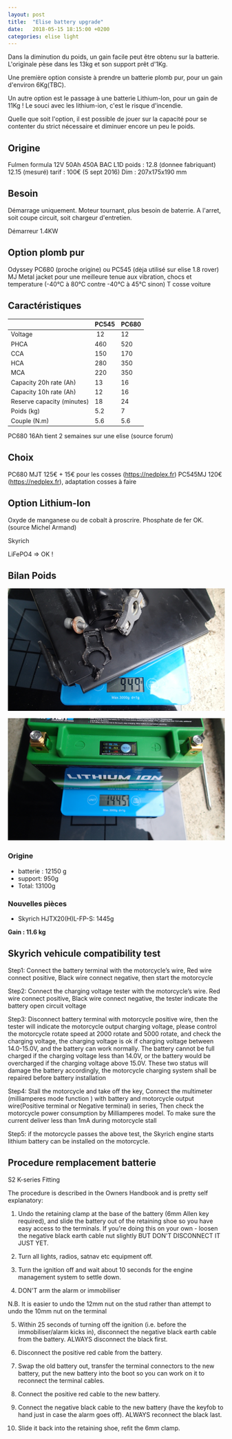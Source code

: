 ```yaml
---
layout: post
title:  "Elise battery upgrade"
date:   2018-05-15 18:15:00 +0200
categories: elise light 
---
```


Dans la diminution du poids, un gain facile peut être obtenu sur la batterie. L'originale pèse dans les 13kg et son support prêt d'1Kg.

Une première option consiste à prendre un batterie plomb pur, pour un gain d'environ 6Kg(TBC).

Un autre option est le passage à une batterie Lithium-Ion, pour un gain de 11Kg ! Le souci avec les lithium-ion, c'est le risque d'incendie.

Quelle que soit l'option, il est possible de jouer sur la capacité pour se contenter du strict nécessaire et diminuer encore un peu le poids.

Origine
-------
Fulmen formula 12V 50Ah 450A BAC L1D 
poids : 12.8 (donnee fabriquant) 12.15 (mesuré) 
tarif : 100€ (5 sept 2016)
Dim : 207x175x190 mm 

Besoin
------

Démarrage uniquement. Moteur tournant, plus besoin de baterrie. A l'arret, soit coupe circuit, soit chargeur d'entretien.

Démarreur 1.4KW


Option plomb pur
----------------

Odyssey PC680 (proche origine) ou PC545 (dèja utilisé sur elise 1.8 rover)
MJ Metal jacket pour une meilleure tenue aux vibration, chocs et temperature (-40°C à 80°C contre -40°C à 45°C sinon)
T cosse voiture


Caractéristiques 
----------------

|  | PC545 | PC680|
|--|-------|------|
|Voltage | 12 | 12|
|PHCA|460|520| 
|CCA|150|170|
|HCA|280|350|
|MCA|220|350|
|Capacity 20h rate (Ah)|13|16|
|Capacity 10h rate (Ah)|12|16|
|Reserve capacity (minutes)|18|24|
|Poids (kg)|5.2|7|
|Couple (N.m)|5.6|5.6|

PC680 16Ah tient 2 semaines sur une elise (source forum) 

Choix
-----
PC680 MJT 125€ + 15€ pour les cosses (https://nedplex.fr)
PC545MJ 120€ (https://nedplex.fr), adaptation cosses à faire

Option Lithium-Ion
------------------

Oxyde de manganese ou de cobalt à proscrire. Phosphate de fer OK. (source Michel Armand)

Skyrich 

LiFePO4 => OK !

## Bilan Poids

![support_batterie](/assets/images/support_batterie.jpg)

![skyrich](/assets/images/skyrich.jpg)

### Origine

* batterie : 12150 g
* support:  950g
* Total: 13100g


### Nouvelles pièces

* Skyrich HJTX20(H)L-FP-S: 1445g

**Gain : 11.6 kg**


Skyrich vehicule compatibility test
-----------------------------------
Step1: Connect the battery terminal with the motorcycle’s wire, Red wire connect positive, Black wire connect negative, then start the motorcycle

Step2: Connect the charging voltage tester with the motorcycle’s wire. Red wire connect positive, Black wire connect negative, the tester indicate the battery open circuit voltage

Step3: Disconnect battery terminal with motorcycle positive wire, then the tester will indicate the motorcycle output charging voltage, please control the motorcycle rotate speed at 2000 rotate and 5000 rotate, and check the charging voltage, the charging voltage is ok if charging voltage between 14.0-15.0V, and the battery can work normally. The battery cannot be full charged if the charging voltage less than 14.0V, or the battery would be overcharged if the charging voltage above 15.0V. These two status will damage the battery accordingly, the motorcycle charging system shall be repaired before battery installation

Step4: Stall the motorcycle and take off the key, Connect the multimeter (milliamperes mode function ) with battery and motorcycle output wire(Positive terminal or Negative terminal) in series, Then check the motorcycle power consumption by Milliamperes model. To make sure the current deliver less than 1mA during motorcycle stall

Step5: if the motorcycle passes the above test, the Skyrich engine starts lithium battery can be installed on the motorcycle.


Procedure remplacement batterie
--------------------------------

S2 K-series Fitting

The procedure is described in the Owners Handbook and is pretty self explanatory:

1) Undo the retaining clamp at the base of the battery (6mm Allen key required), and slide the battery out of the retaining shoe so you have easy access to the terminals. If you're doing this on your own - loosen the negative black earth cable nut slightly BUT DON'T DISCONNECT IT JUST YET.

2) Turn all lights, radios, satnav etc equipment off.

3) Turn the ignition off and wait about 10 seconds for the engine management system to settle down.

4) DON'T arm the alarm or immobiliser

N.B. It is easier to undo the 12mm nut on the stud rather than attempt to undo the 10mm nut on the terminal

5) Within 25 seconds of turning off the ignition (i.e. before the immobiliser/alarm kicks in), disconnect the negative black earth cable from the battery. ALWAYS disconnect the black first.

6) Disconnect the positive red cable from the battery.

7) Swap the old battery out, transfer the terminal connectors to the new battery, put the new battery into the boot so you can work on it to reconnect the terminal cables.

8) Connect the positive red cable to the new battery.

9) Connect the negative black cable to the new battery (have the keyfob to hand just in case the alarm goes off). ALWAYS reconnect the black last.

10) Slide it back into the retaining shoe, refit the 6mm clamp. 